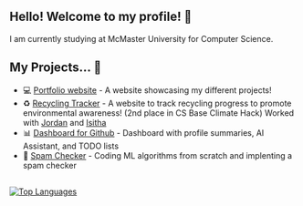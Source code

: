 ## Hello! Welcome to my profile! 👋

I am currently studying at McMaster University for Computer Science.

## My Projects... 📱

- 💻 [Portfolio website](https://lewinl349.github.io/) - A website showcasing my different projects!
- ♻️ [Recycling Tracker](https://github.com/JordanYChu/RecyclingTracker) - A website to track recycling progress to promote environmental awareness! (2nd place in CS Base Climate Hack) Worked with [Jordan](https://github.com/JordanYChu) and [Isitha](https://github.com/IsithaT)
- 📊 [Dashboard for Github](https://github.com/lewinl349/Github-Dashboard) - Dashboard with profile summaries, AI Assistant, and TODO lists
- 📧 [Spam Checker](https://github.com/lewinl349/ML-Notebook-Spam-Checker) - Coding ML algorithms from scratch and implenting a spam checker

##

[![Top Languages](https://github-readme-stats.vercel.app/api/top-langs/?username=lewinl349&hide=gap,GDScript,HTML&layout=donut&size_weight=0.5&count_weight=0.5)](https://github.com/anuraghazra/github-readme-stats)
